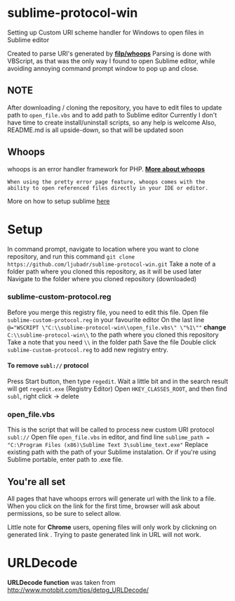 # sublime-protocol-win

Setting up Custom URI scheme handler for Windows to open files in Sublime editor

Created to parse URI's generated by [**filp/whoops**](https://github.com/filp/whoops)
Parsing is done with VBScript, as that was the only way I found to open Sublime editor, while avoiding annoying command prompt window to pop up and close.

## NOTE
After downloading / cloning the repository, you have to edit files to update path to `open_file.vbs` and to add path to Sublime editor
Currently I don't have time to create install/uninstall scripts, so any help is welcome
Also, README.md is all upside-down, so that will be updated soon

## Whoops
whoops is an error handler framework for PHP. [**More about whoops**](https://github.com/filp/whoops)

```
When using the pretty error page feature, whoops comes with the ability to open referenced files directly in your IDE or editor. 
```

More on how to setup sublime [here](https://github.com/filp/whoops/blob/master/docs/Open%20Files%20In%20An%20Editor.md)

# Setup
In command prompt, navigate to location where you want to clone repository, and run this command
    `git clone https://github.com/ljubadr/sublime-protocol-win.git`
Take a note of a folder path where you cloned this repository, as it will be used later
Navigate to the folder where you cloned repository (downloaded)

### sublime-custom-protocol.reg
Before you merge this registry file, you need to edit this file.
Open file `sublime-custom-protocol.reg` in your favourite editor
On the last line
`@="WSCRIPT \"C:\\sublime-protocol-win\\open_file.vbs\" \"%1\""`
**change**
`C:\\sublime-protocol-win\\`
to the path where you cloned this repository
Take a note that you need `\\` in the folder path
Save the file
Double click `sublime-custom-protocol.reg` to add new registry entry.

#### To remove `subl://` protocol
Press Start button, then type `regedit`.
Wait a little bit and in the search result will get `regedit.exe` (Registry Editor)
Open `HKEY_CLASSES_ROOT`, and then find `subl`, right click -> delete

### open_file.vbs
This is the script that will be called to process new custom URI protocol `subl://`
Open file `open_file.vbs` in editor, and find line
`sublime_path = "C:\Program Files (x86)\Sublime Text 3\sublime_text.exe"`
Replace existing path with the path of your Sublime instalation.
Or if you're using Sublime portable, enter path to .exe file.

## You're all set
All pages that have whoops errors will generate url with the link to a file.
When you click on the link for the first time, browser will ask about permissions, so be sure to select allow.

Little note for **Chrome** users, opening files will only work by clickning on generated link .
Trying to paste generated link in URL will not work.

# URLDecode
**URLDecode function** was taken from http://www.motobit.com/tips/detpg_URLDecode/

